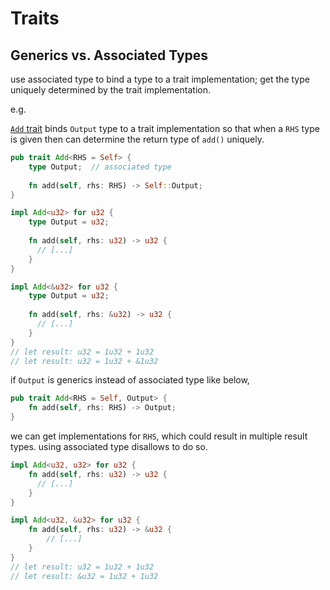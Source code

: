 # Traits

## Generics vs. Associated Types

use associated type to bind a type to a trait implementation; get the type uniquely determined by the trait implementation.

e.g.

[`Add` trait](https://doc.rust-lang.org/nightly/std/ops/trait.Add.html) binds `Output` type to a trait implementation so that when a `RHS` type is given then can determine the return type of `add()` uniquely.

```rs
pub trait Add<RHS = Self> {
    type Output;  // associated type
    
    fn add(self, rhs: RHS) -> Self::Output;
}
```

```rs
impl Add<u32> for u32 {
    type Output = u32;
    
    fn add(self, rhs: u32) -> u32 {
      // [...]
    }
}

impl Add<&u32> for u32 {
    type Output = u32;
    
    fn add(self, rhs: &u32) -> u32 {
      // [...]
    }
}
// let result: u32 = 1u32 + 1u32
// let result: u32 = 1u32 + &1u32
```

if `Output` is generics instead of associated type like below,

```rs
pub trait Add<RHS = Self, Output> {
    fn add(self, rhs: RHS) -> Output;
}
```

we can get implementations for `RHS`, which could result in multiple result types.
using associated type disallows to do so.

```rs
impl Add<u32, u32> for u32 {
    fn add(self, rhs: u32) -> u32 {
      // [...]
    }
}

impl Add<u32, &u32> for u32 {
    fn add(self, rhs: u32) -> &u32 {
        // [...]
    }
}
// let result: u32 = 1u32 + 1u32
// let result: &u32 = 1u32 + 1u32
```

